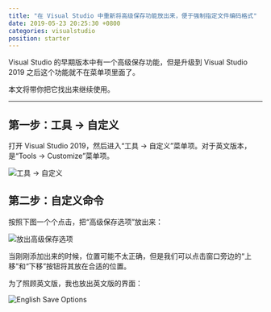 ```yaml
---
title: "在 Visual Studio 中重新将高级保存功能放出来，便于强制指定文件编码格式"
date: 2019-05-23 20:25:30 +0800
categories: visualstudio
position: starter
---
```


Visual Studio 的早期版本中有一个高级保存功能，但是升级到 Visual Studio 2019 之后这个功能就不在菜单项里面了。

本文将带你把它找出来继续使用。

---

<div id="toc"></div>

## 第一步：工具 -> 自定义

打开 Visual Studio 2019，然后进入“工具 -> 自定义”菜单项。对于英文版本，是“Tools -> Customize”菜单项。

![工具 -> 自定义](/static/posts/2019-05-23-20-17-12.png)

## 第二步：自定义命令

按照下图一个个点击，把“高级保存选项”放出来：

![放出高级保存选项](/static/posts/2019-05-23-20-21-03.png)

当刚刚添加出来的时候，位置可能不太正确，但是我们可以点击窗口旁边的“上移”和“下移”按钮将其放在合适的位置。

为了照顾英文版，我也放出英文版的界面：

![English Save Options](/static/posts/2019-05-23-20-25-22.png)
